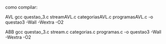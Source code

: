 como compilar:

AVL
gcc questao_3.c streamAVL.c categoriasAVL.c programasAVL.c -o questao3 -Wall -Wextra -O2

ABB
gcc questao_3.c stream.c categorias.c programas.c -o questao3 -Wall -Wextra -O2
